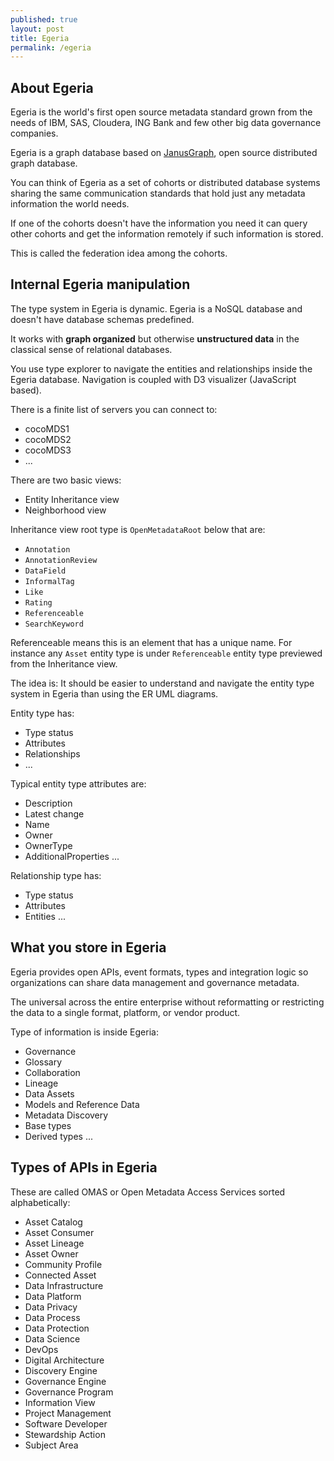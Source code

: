 ```yaml
---
published: true
layout: post
title: Egeria
permalink: /egeria
---
```

 
## About Egeria
 
Egeria is the world's first open source metadata standard grown from the needs of IBM, SAS, Cloudera, ING Bank and few other big data governance companies.
 
Egeria is a graph database based on [JanusGraph](https://en.wikipedia.org/wiki/JanusGraph), open source distributed graph database. 
 
You can think of Egeria as a set of cohorts or distributed database systems sharing the same communication standards that hold just any metadata information the world needs.
 
If one of the cohorts doesn't have the information you need it can query other cohorts and get the information remotely if such information is stored.
 
This is called the federation idea among the cohorts.
 
## Internal Egeria manipulation
 
The type system in Egeria is dynamic. Egeria is a NoSQL database and doesn't have database schemas predefined.
 
It works with **graph organized** but otherwise **unstructured data** in the classical sense of relational databases. 
 
You use type explorer to navigate the entities and relationships inside the Egeria database. Navigation is coupled with D3 visualizer (JavaScript based).
 
There is a finite list of servers you can connect to:
 
* cocoMDS1
* cocoMDS2
* cocoMDS3
* ...
 
There are two basic views:
 
* Entity Inheritance view
* Neighborhood view
 
Inheritance view root type is `OpenMetadataRoot` below that are:
 
* `Annotation`
* `AnnotationReview`
* `DataField`
* `InformalTag`
* `Like`
* `Rating`
* `Referenceable`
* `SearchKeyword`
 
Referenceable means this is an element that has a unique name. For instance any `Asset` entity type is under `Referenceable` entity type previewed from the Inheritance view.
 
The idea is:
It should be easier to understand and navigate the entity type system in Egeria than using the ER UML diagrams.
 
 
Entity type has:
* Type status
* Attributes
* Relationships
* ...
 
Typical entity type attributes are:
* Description
* Latest change
* Name
* Owner
* OwnerType
* AdditionalProperties ...
 
 
Relationship type has:
* Type status
* Attributes
* Entities ...
 
 
## What you store in Egeria
 
Egeria provides open APIs, event formats, types and integration logic so organizations can share data management and governance metadata. 
 
The universal across the entire enterprise without reformatting or restricting the data to a single format, platform, or vendor product.
 
Type of information is inside Egeria:
 
* Governance
* Glossary
* Collaboration
* Lineage
* Data Assets
* Models and Reference Data
* Metadata Discovery
* Base types
* Derived types ...
 
## Types of APIs in Egeria
 
These are called OMAS or Open Metadata Access Services sorted alphabetically:
 
* Asset Catalog
* Asset Consumer
* Asset Lineage
* Asset Owner
* Community Profile
* Connected Asset
* Data Infrastructure
* Data Platform
* Data Privacy
* Data Process
* Data Protection
* Data Science
* DevOps
* Digital Architecture
* Discovery Engine
* Governance Engine
* Governance Program
* Information View
* Project Management
* Software Developer
* Stewardship Action
* Subject Area
 

